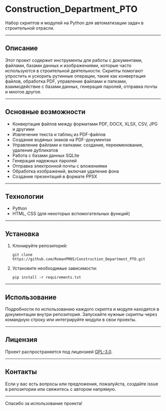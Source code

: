 # Construction_Department_PTO

Набор скриптов и модулей на Python для автоматизации задач в строительной отрасли.

---

## Описание

Этот проект содержит инструменты для работы с документами, файлами, базами данных и изображениями, которые часто используются в строительной деятельности. Скрипты помогают упростить и ускорить рутинные операции, такие как конвертация файлов, обработка PDF, управление файлами и папками, взаимодействие с базами данных, генерация паролей, отправка почты и многое другое.

---

## Основные возможности

- Конвертация файлов между форматами PDF, DOCX, XLSX, CSV, JPG и другими
- Извлечение текста и таблиц из PDF-файлов
- Создание водяных знаков на PDF-документах
- Управление файлами и папками: создание, переименование, удаление дубликатов
- Работа с базами данных SQLite
- Генерация надежных паролей
- Отправка электронной почты с вложениями
- Обработка изображений, включая удаление фона
- Создание презентаций в формате PPSX

---

## Технологии

- Python
- HTML, CSS (для некоторых вспомогательных функций)

---

## Установка

1. Клонируйте репозиторий:
   ```
   git clone https://github.com/RomanPM85/Construction_Department_PTO.git
   ```
2. Установите необходимые зависимости:
   ```
   pip install -r requirements.txt
   ```

---

## Использование

Подробности по использованию каждого скрипта и модуля находятся в документации внутри репозитория. Запускайте нужные скрипты через командную строку или интегрируйте модули в свои проекты.

---

## Лицензия

Проект распространяется под лицензией [GPL-3.0](https://opensource.org/licenses/GPL-3.0).

---

## Контакты

Если у вас есть вопросы или предложения, пожалуйста, создайте issue в репозитории или свяжитесь с автором напрямую.

---

Спасибо за использование проекта!
